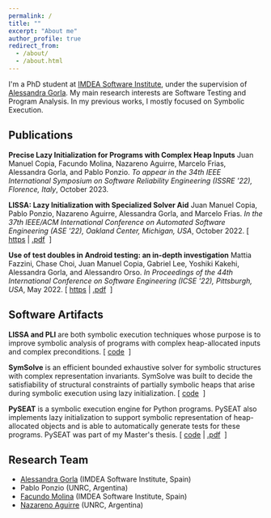 ```yaml
---
permalink: /
title: ""
excerpt: "About me"
author_profile: true
redirect_from:
  - /about/
  - /about.html
---
```


I'm a PhD student at [IMDEA Software Institute](https://software.imdea.org/), under the supervision of [Alessandra Gorla](https://software.imdea.org/~alessandra.gorla/). My main research interests are Software Testing and Program Analysis. In my previous works, I mostly focused on Symbolic Execution.


## Publications

<p>
<b>Precise Lazy Initialization for Programs with Complex Heap Inputs</b> Juan Manuel Copia, Facundo Molina, Nazareno Aguirre, Marcelo Frias, Alessandra Gorla, and Pablo Ponzio. <em> To appear in the 34th IEEE International Symposium on Software Reliability Engineering (ISSRE '22), Florence, Italy</em>, October 2023.
</p>

<p>
<b>LISSA: Lazy Initialization with Specialized Solver Aid</b> Juan Manuel Copia, Pablo Ponzio, Nazareno Aguirre, Alessandra Gorla, and Marcelo Frias. <em> In the 37th IEEE/ACM International Conference on Automated Software Engineering (ASE '22), Oakland Center, Michigan, USA</em>, October 2022.
[
<a href="https://doi.org/10.1145/3551349.3556965">https</a>&nbsp;|
<a href="https://juanmacopia.github.io/files/lissa2022.pdf">.pdf</a>&nbsp;
]
</p>

<p>
<b>Use of test doubles in Android testing: an in-depth investigation</b> Mattia Fazzini, Chase Choi, Juan Manuel Copia, Gabriel Lee, Yoshiki Kakehi, Alessandra Gorla, and Alessandro Orso. <em> In Proceedings of the 44th International Conference on Software Engineering (ICSE '22), Pittsburgh, USA</em>, May 2022.
[
<a href="https://doi.org/10.1145/3510003.3510175">https</a>&nbsp;|
<a href="https://dl.acm.org/doi/pdf/10.1145/3510003.3510175">.pdf</a>&nbsp;
]
</p>


## Software Artifacts

<p>
<b>LISSA and PLI</b> are both symbolic execution techniques whose purpose is to improve symbolic analysis of programs with complex heap-allocated inputs and complex preconditions.
[
<a href="https://github.com/JuanmaCopia/spf-pli">code</a>&nbsp;
]
</p>

<p>
<b>SymSolve</b> is an efficient bounded exhaustive solver for symbolic structures with complex representation invariants. SymSolve was built to decide the satisfiability of structural constraints of partially symbolic heaps that arise during symbolic execution using lazy initialization.
[
<a href="https://github.com/JuanmaCopia/SymSolve">code</a>&nbsp;
]
</p>

<p>
<b>PySEAT</b> is a symbolic execution engine for Python programs. PySEAT also implements lazy initialization to support symbolic representation of heap-allocated objects and is able to automatically generate tests for these programs. PySEAT was part of my Master's thesis.
[
<a href="https://github.com/JuanmaCopia/PySEAT">code</a>&nbsp;|
<a href="https://juanmacopia.github.io/files/pyseat2020.pdf">.pdf</a>&nbsp;
]
</p>


## Research Team

* [Alessandra Gorla](https://software.imdea.org/~alessandra.gorla/) (IMDEA Software Institute, Spain)
* Pablo Ponzio (UNRC, Argentina)
* [Facundo Molina](https://facumolina.github.io/) (IMDEA Software Institute, Spain)
* [Nazareno Aguirre](https://dc.exa.unrc.edu.ar/staff/naguirre) (UNRC, Argentina)














<!--
## Projects

<table style="border-collapse: collapse; border: none; font-size:100%">
	<tr style="border: none;">
		<td style="width:30%; border: none;">
			<div class="card-img" style="text-align: left;">
				<img src="{{ site.url }}{{ site.baseurl }}/images/specfuzzer-pic.png">
			</div>
		</td>
		<td align="justify" style="border: none"><a href="https://sites.google.com/view/specfuzzer">SpecFuzzer</a> is a technique that automatically infers test oracles in the form of class specifications (postconditions, invariants). SpecFuzzer uses a fuzzer as a generator of candidate assertions derived from a grammar that is automatically obtained from the class definition; a dynamic invariant detector –Daikon– to filter out assertions invalidated by a test suite; and a mutation-based mechanism to cluster and rank assertions, so that similar constraints are grouped and then the stronger prioritized.
		</td>
	</tr>
	<tr style="border: none;">
		<td style="width:30%; border: none;">
			<div class="card-img" style="text-align: left;">
				<img src="{{ site.url }}{{ site.baseurl }}/images/evospex-pic.png">
			</div>
		</td>
		<td align="justify" style="border: none;">Software reliability analyses requires a specification of the intended behavior of the software under analysis. Unfortunately, software many times lacks such specifications, or only provides them for scenario-specific behaviors. This issue seriously diminishes the analyzability of software with respect to its reliability. <a href="https://github.com/facumolina/evospex">EvoSpex</a> is a tool that, given a Java method, uses an evolutionary algorithm to produce a specification of the method's current behavior, in the form of postcondition assertions.</td>
	</tr>
	<tr style="border: none;">
		<td style="width:30%; height: 30%; border: none;">
			<div class="card-img" style="text-align: left;">
				<img src="{{ site.url }}{{ site.baseurl }}/images/nn-proj-all-2.png">
			</div>
		</td>
		<td align="justify" style="border: none;">As expressing class specifications, such as class invariants, can be a very challenging task, and they are often absent accompanying code, in the <a href="https://sites.google.com/site/learninginvariants">Training Binary Classifiers as Data Structures Invariants</a> project we explore the use of artificial neural networks (binary classifiers) as class invariants of data structure implementations, i.e., we train these models to learn to distinguish valid/invalid instances of data structures. The obtained classifier can then be used in order to attempt to identify (in)correct behaviors in programs manipulating the class.</td>
	</tr>
</table> -->





